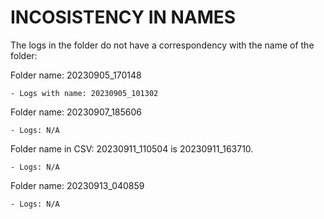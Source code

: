 # INCOSISTENCY IN NAMES

The logs in the folder do not have a correspondency with the name of the folder:

Folder name: 20230905_170148

    - Logs with name: 20230905_101302

Folder name: 20230907_185606

    - Logs: N/A

Folder name in CSV: 20230911_110504 is 20230911_163710.

    - Logs: N/A

Folder name: 20230913_040859

    - Logs: N/A
